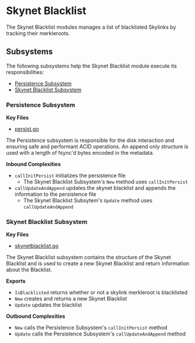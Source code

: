 # Skynet Blacklist

The Skynet Blacklist modules manages a list of blacklisted Skylinks by tracking
their merkleroots.

## Subsystems
The following subsystems help the Skynet Blacklist module execute its responsibilities:
 - [Persistence Subsystem](#persistence-subsystem)
 - [Skynet Blacklist Subsystem](#skynet-blacklist-subsystem)

 ### Persistence Subsystem
 **Key Files**
- [persist.go](./persist.go)

The Persistence subsystem is responsible for the disk interaction and ensuring
safe and performant ACID operations. An append only structure is used with a
length of fsync'd bytes encoded in the metadata.

**Inbound Complexities**
 - `callInitPersist` initializes the persistence file 
    - The Skynet Blacklist Subsystem's `New` method uses `callInitPersist`
 - `callUpdateAndAppend` updates the skynet blacklist and appends the
   information to the persistence file
    - The Skynet Blacklist Subsytem's `Update` method uses `callUpdateAndAppend`

### Skynet Blacklist Subsystem
**Key Files**
 - [skynetblacklist.go](./skynetblacklist.go)

The Skynet Blacklist subsystem contains the structure of the Skynet Blacklist
and is used to create a new Skynet Blacklist and return information about the
Blacklist.

**Exports**
 - `IsBlacklisted` returns whether or not a skylink merkleroot is blacklisted
 - `New` creates and returns a new Skynet Blacklist
 - `Update` updates the blacklist

**Outbound Complexities**
 - `New` calls the Persistence Subsystem's `callInitPersist` method
 - `Update` calls the Persistence Subsystem's `callUpdateAndAppend` method